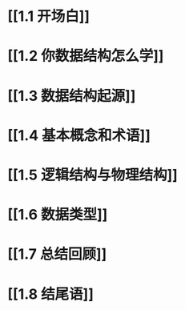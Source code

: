 # [[1.1 开场白]]
# [[1.2 你数据结构怎么学]]
# [[1.3 数据结构起源]]
# [[1.4 基本概念和术语]]
# [[1.5 逻辑结构与物理结构]]
# [[1.6 数据类型]]
# [[1.7 总结回顾]]
# [[1.8 结尾语]]